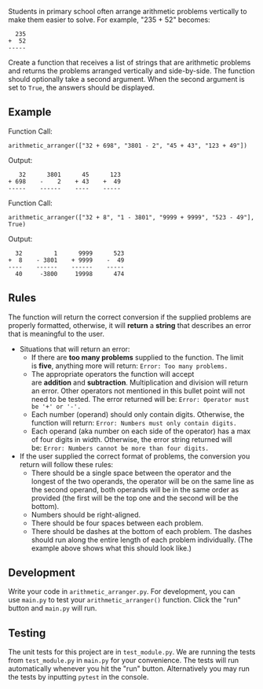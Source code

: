 Students in primary school often arrange arithmetic problems vertically to make them easier to solve. For example, "235 + 52" becomes:

```
  235
+  52
-----

```

Create a function that receives a list of strings that are arithmetic problems and returns the problems arranged vertically and side-by-side. The function should optionally take a second argument. When the second argument is set to `True`, the answers should be displayed.

Example
-------

Function Call:

```
arithmetic_arranger(["32 + 698", "3801 - 2", "45 + 43", "123 + 49"])

```

Output:

```
   32      3801      45      123
+ 698    -    2    + 43    +  49
-----    ------    ----    -----

```

Function Call:

```
arithmetic_arranger(["32 + 8", "1 - 3801", "9999 + 9999", "523 - 49"], True)

```

Output:

```
  32         1      9999      523
+  8    - 3801    + 9999    -  49
----    ------    ------    -----
  40     -3800     19998      474

```

Rules
-----

The function will return the correct conversion if the supplied problems are properly formatted, otherwise, it will **return** a **string** that describes an error that is meaningful to the user.

-   Situations that will return an error:
    -   If there are **too many problems** supplied to the function. The limit is **five**, anything more will return: `Error: Too many problems.`
    -   The appropriate operators the function will accept are **addition** and **subtraction**. Multiplication and division will return an error. Other operators not mentioned in this bullet point will not need to be tested. The error returned will be: `Error: Operator must be '+' or '-'.`
    -   Each number (operand) should only contain digits. Otherwise, the function will return: `Error: Numbers must only contain digits.`
    -   Each operand (aka number on each side of the operator) has a max of four digits in width. Otherwise, the error string returned will be: `Error: Numbers cannot be more than four digits.`
-   If the user supplied the correct format of problems, the conversion you return will follow these rules:
    -   There should be a single space between the operator and the longest of the two operands, the operator will be on the same line as the second operand, both operands will be in the same order as provided (the first will be the top one and the second will be the bottom).
    -   Numbers should be right-aligned.
    -   There should be four spaces between each problem.
    -   There should be dashes at the bottom of each problem. The dashes should run along the entire length of each problem individually. (The example above shows what this should look like.)

Development
-----------

Write your code in `arithmetic_arranger.py`. For development, you can use `main.py` to test your `arithmetic_arranger()` function. Click the "run" button and `main.py` will run.

Testing
-------

The unit tests for this project are in `test_module.py`. We are running the tests from `test_module.py` in `main.py` for your convenience. The tests will run automatically whenever you hit the "run" button. Alternatively you may run the tests by inputting `pytest` in the console.
